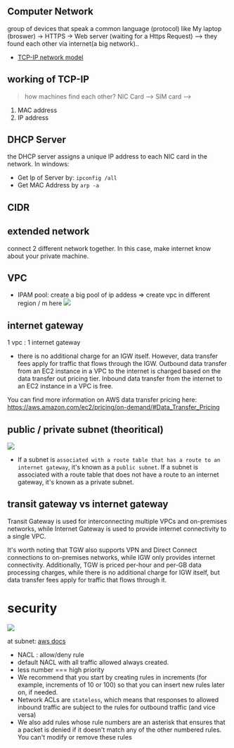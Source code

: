 ## Computer Network
group of devices that speak a common language (protocol) like My laptop (broswer) -> HTTPS -> Web server (waiting for a Https Request) --> they found each other via internet(a big network)..
- [TCP-IP network model](https://www.geeksforgeeks.org/tcp-ip-model/)

## working of TCP-IP
> how machines find each other?
NIC Card --> SIM card --> 
1. MAC address
2. IP address

## DHCP Server
the DHCP server assigns a unique IP address to each NIC card in the network. 
In windows:
- Get Ip of Server by: ```ipconfig /all``` 
- Get MAC Address by ```arp -a``` 

## CIDR

## extended network
connect 2 different network together. In this case, make internet know about your private machine.

## VPC

* IPAM pool: 
create a big pool of ip addess => create vpc in different region / m here
![](https://docs.aws.amazon.com/images/vpc/latest/ipam/images/ipam-example-1-570px.png)

## internet gateway
1 vpc : 1 internet gateway
- there is no additional charge for an IGW itself. However, data transfer fees apply for traffic that flows through the IGW. Outbound data transfer from an EC2 instance in a VPC to the internet is charged based on the data transfer out pricing tier. Inbound data transfer from the internet to an EC2 instance in a VPC is free.

You can find more information on AWS data transfer pricing here: https://aws.amazon.com/ec2/pricing/on-demand/#Data_Transfer_Pricing

## public / private subnet (theoritical)
![](https://miro.medium.com/v2/resize:fit:1100/format:webp/1*sb2RQ9dD7KU5pnSIdh3TGg.jpeg)
- If a subnet is `associated with a route table that has a route to an internet gateway`, it's known as a `public subnet`. If a subnet is associated with a route table that does not have a route to an internet gateway, it's known as a private subnet.

## transit gateway vs internet gateway
Transit Gateway is used for interconnecting multiple VPCs and on-premises networks, while Internet Gateway is used to provide internet connectivity to a single VPC.

It's worth noting that TGW also supports VPN and Direct Connect connections to on-premises networks, while IGW only provides internet connectivity. Additionally, TGW is priced per-hour and per-GB data processing charges, while there is no additional charge for IGW itself, but data transfer fees apply for traffic that flows through it.

# security
![](https://miro.medium.com/v2/resize:fit:1100/format:webp/1*TMMniOTV_uQ_xuKEuu3djQ.jpeg)

at subnet:
[aws docs](https://docs.aws.amazon.com/vpc/latest/userguide/vpc-network-acls.html)
- NACL : allow/deny rule
- default NACL with all traffic allowed always created. 
- less number === high priority 
- We recommend that you start by creating rules in increments (for example, increments of 10 or 100) so that you can insert new rules later on, if needed.
- Network ACLs are `stateless`, which means that responses to allowed inbound traffic are subject to the rules for outbound traffic (and vice versa)
- We also add rules whose rule numbers are an asterisk that ensures that a packet is denied if it doesn't match any of the other numbered rules. You can't modify or remove these rules
